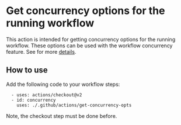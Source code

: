 # Get concurrency options for the running workflow

This action is intended for getting concurrency options for the running 
workflow. These options can be used with the workflow concurrency feature. 
See for more [details](https://docs.github.com/en/actions/learn-github-actions/workflow-syntax-for-github-actions#concurrency).

## How to use

Add the following code to your workflow steps:

```
  - uses: actions/checkout@v2
  - id: concurrency
    uses: ./.github/actions/get-concurrency-opts
```

Note, the checkout step must be done before.
